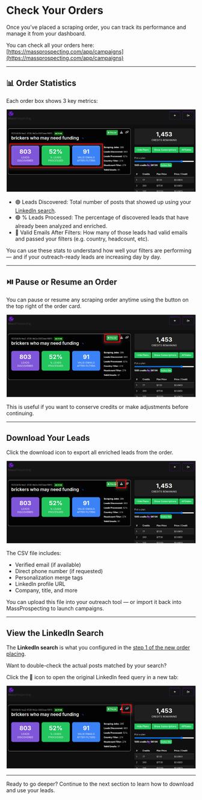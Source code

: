 # Check Your Orders

Once you’ve placed a scraping order, you can track its performance and manage it from your dashboard.

You can check all your orders here:
[https://massprospecting.com/app/campaigns](https://massprospecting.com/app/campaigns)

---

## 📊 Order Statistics

Each order box shows 3 key metrics:

![Order Statistics](../assets/dashboard-01.png)

- 🟣 Leads Discovered: Total number of posts that showed up using your [LinkedIn search](#view-the-linkedin-search).
- 🟢 % Leads Processed: The percentage of discovered leads that have already been analyzed and enriched.
- 🔵 Valid Emails After Filters: How many of those leads had valid emails and passed your filters (e.g. country, headcount, etc).

You can use these stats to understand how well your filters are performing — and if your outreach-ready leads are increasing day by day.

---

## ⏯️ Pause or Resume an Order

You can pause or resume any scraping order anytime using the button on the top right of the order card.

![Pause Button](../assets/dashboard-02.png)

This is useful if you want to conserve credits or make adjustments before continuing.

---

## Download Your Leads

Click the download icon to export all enriched leads from the order.

![Download Leads](../assets/dashboard-03.png)

The CSV file includes:

- Verified email (if available)
- Direct phone number (if requested)
- Personalization merge tags
- LinkedIn profile URL
- Company, title, and more

You can upload this file into your outreach tool — or import it back into MassProspecting to launch campaigns.

---

## View the LinkedIn Search

The **LinkedIn search** is what you configured in the [step 1 of the new order placing](../scraping/placing-a-scraping-order.md).

Want to double-check the actual posts matched by your search?

Click the 🔗 icon to open the original LinkedIn feed query in a new tab:

![LinkedIn Feed Link](../assets/dashboard-04.png)

---

Ready to go deeper? Continue to the next section to learn how to download and use your leads.
